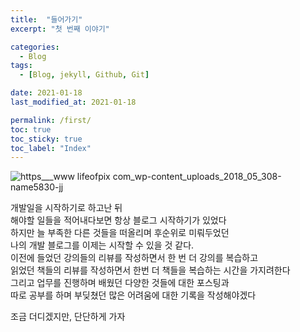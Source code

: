```yaml
---
title:  "들어가기"
excerpt: "첫 번째 이야기"

categories:
  - Blog
tags:
  - [Blog, jekyll, Github, Git]

date: 2021-01-18
last_modified_at: 2021-01-18

permalink: /first/
toc: true
toc_sticky: true
toc_label: "Index"
---
```


![https___www lifeofpix com_wp-content_uploads_2018_05_308-name5830-jj](https://user-images.githubusercontent.com/94930976/149841153-dbb1d01a-219f-4aef-9372-27d99a8993fd.jpg)
 
개발일을 시작하기로 하고난 뒤  
해야할 일들을 적어내다보면 항상 블로그 시작하기가 있었다  
하지만 늘 부족한 다른 것들을 떠올리며 후순위로 미뤄두었던  
나의 개발 블로그를 이제는 시작할 수 있을 것 같다.  
이전에 들었던 강의들의 리뷰를 작성하면서 한 번 더 강의를 복습하고  
읽었던 책들의 리뷰를 작성하면서 한번 더 책들을 복습하는 시간을 가지려한다  
그리고 업무를 진행하며 배웠던 다양한 것들에 대한 포스팅과  
따로 공부를 하며 부딪쳤던 많은 어려움에 대한 기록을 작성해야겠다  
  
조금 더디겠지만, 단단하게 가자

